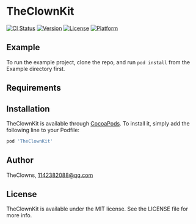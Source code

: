 # TheClownKit

[![CI Status](https://img.shields.io/travis/TheClowns/TheClownKit.svg?style=flat)](https://travis-ci.org/TheClowns/TheClownKit)
[![Version](https://img.shields.io/cocoapods/v/TheClownKit.svg?style=flat)](https://cocoapods.org/pods/TheClownKit)
[![License](https://img.shields.io/cocoapods/l/TheClownKit.svg?style=flat)](https://cocoapods.org/pods/TheClownKit)
[![Platform](https://img.shields.io/cocoapods/p/TheClownKit.svg?style=flat)](https://cocoapods.org/pods/TheClownKit)

## Example

To run the example project, clone the repo, and run `pod install` from the Example directory first.

## Requirements

## Installation

TheClownKit is available through [CocoaPods](https://cocoapods.org). To install
it, simply add the following line to your Podfile:

```ruby
pod 'TheClownKit'
```

## Author

TheClowns, 1142382088@qq.com

## License

TheClownKit is available under the MIT license. See the LICENSE file for more info.
